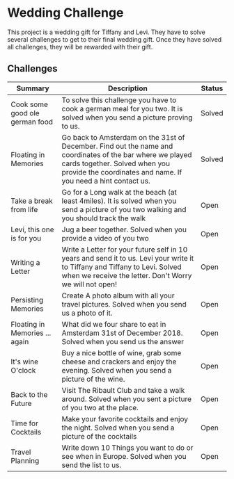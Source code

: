 # Wedding Challenge
This project is a wedding gift for Tiffany and Levi.
They have to solve several challenges to get to their final wedding gift.
Once they have solved all challenges, they will be rewarded with their gift.

## Challenges
|Summary|Description|Status|
|-------|-----------|------|
|Cook some good ole german food| To solve this challenge you have to cook a german meal for you two. It is solved when you send a picture proving to us.| Solved|
|Floating in Memories|Go back to Amsterdam on the 31st of December. Find out the name and coordinates of the bar where we played cards together. Solved when you provide the coordinates and name. If you need a hint contact us.|Solved|
|Take a break from life|Go for a Long walk at the beach (at least 4miles). It is solved when you send a picture of you two walking and you should track the walk|Open|
|Levi, this one is for you|Jug a beer together. Solved when you provide a video of you two|Open|
|Writing a Letter|Write a Letter for your future self in 10 years and send it to us. Levi your write it to Tiffany and Tiffany to Levi. Solved when we receive the letter. Don't Worry we will not open!|Open|
|Persisting Memories|Create A photo album with all your travel pictures. Solved when you send us a photo of it.|Open|
|Floating in Memories ... again|What did we four share to eat in Amsterdam 31st of December 2018. Solved when you send us the answer|Open|
|It's wine O'clock|Buy a nice bottle of wine, grab some cheese and crackers and enjoy the evening. Solved when you send a picture of the wine.|Open|
|Back to the Future|Visit The Ribault Club and take a walk around. Solved when you sent a picture of you two at the place.|Open|
|Time for Cocktails|Make your favorite cocktails and enjoy the night. Solved when you send a picture of the cocktails|Open|
|Travel Planning|Write down 10 Things you want to do or see when in Europe. Solved when you send the list to us.|Open|
